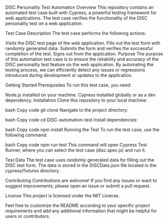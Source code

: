 DISC Personality Test Automation
Overview
This repository contains an automated test case built with Cypress, a powerful testing framework for web applications. The test case verifies the functionality of the DISC personality test on a web application.

Test Case Description
The test case performs the following actions:

Visits the DISC test page of the web application.
Fills out the test form with randomly generated data.
Submits the form and verifies the successful completion of the test.
Signs out from the application.
Purpose
The purpose of this automation test case is to ensure the reliability and accuracy of the DISC personality test feature on the web application. By automating the testing process, we can efficiently detect any issues or regressions introduced during development or updates to the application.

Getting Started
Prerequisites
To run this test case, you need:

Node.js installed on your machine.
Cypress installed globally or as a dev dependency.
Installation
Clone this repository to your local machine:

bash
Copy code
git clone <repository-url>
Navigate to the project directory:

bash
Copy code
cd DISC-automation-test
Install dependencies:

bash
Copy code
npm install
Running the Test
To run the test case, use the following command:

bash
Copy code
npm run test
This command will open Cypress Test Runner, where you can select the test case (disc.spec.js) and run it.

Test Data
The test case uses randomly generated data for filling out the DISC test form. The data is stored in the DISCData.json file located in the cypress/fixtures directory.

Contributing
Contributions are welcome! If you find any issues or want to suggest improvements, please open an issue or submit a pull request.

License
This project is licensed under the MIT License.

Feel free to customize the README according to your specific project requirements and add any additional information that might be helpful for users or contributors.





